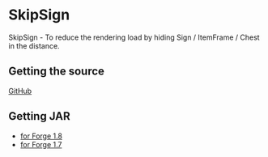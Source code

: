 SkipSign
========

SkipSign - To reduce the rendering load by hiding Sign / ItemFrame / Chest in
the distance.

## Getting the source ##

[GitHub](https://github.com/TTTA2/SkipSignGUI.git)

## Getting JAR ##

-   [for Forge 1.8](http://bit.ly/1QoO56G)
-   [for Forge 1.7](http://bit.ly/1RhPIml)
